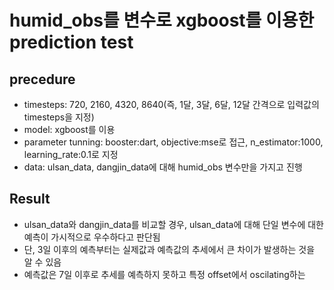 # humid_obs를 변수로 xgboost를 이용한 prediction test
## precedure
- timesteps: 720, 2160, 4320, 8640(즉, 1달, 3달, 6달, 12달 간격으로 입력값의 timesteps을 지정)
- model: xgboost를 이용
- parameter tunning: booster:dart, objective:mse로 접근, n_estimator:1000, learning_rate:0.1로 지정
- data: ulsan_data, dangjin_data에 대해 humid_obs 변수만을 가지고 진행

## Result
- ulsan_data와 dangjin_data를 비교할 경우, ulsan_data에 대해 단일 변수에 대한 예측이 가시적으로 우수하다고 판단됨
- 단, 3일 이후의 예측부터는 실제값과 예측값의 추세에서 큰 차이가 발생하는 것을 알 수 있음
- 예측값은 7일 이후로 추세를 예측하지 못하고 특정 offset에서 oscilating하는 
